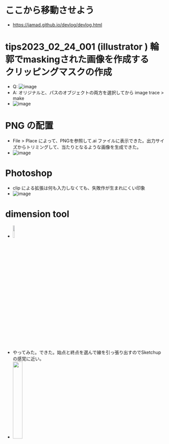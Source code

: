 <link rel="stylesheet" type="text/css" href="/assets/css/styles.css">

# ここから移動させよう
* https://jamad.github.io/devlog/devlog.html

# tips2023_02_24_001  (illustrator ) 輪郭でmaskingされた画像を作成する　　　クリッピングマスクの作成
* Q: ![image](https://github.com/user-attachments/assets/c23ed2b1-9e16-4787-a700-db2b9c7580af)
* A: オリジナルと、パスのオブジェクトの両方を選択してから    image trace  > make
* ![image](https://github.com/user-attachments/assets/33094f70-b291-4d85-9c2d-3a15df546e64)


# PNG の配置
* File > Place によって、PNGを参照して.ai ファイルに表示できた。出力サイズからトリミングして、当たりとなるような画像を生成できた。
* ![image](https://github.com/jamad/jamad.github.io/assets/949913/2587a447-0549-48b9-9a1d-42d6ea94c0dd)

# Photoshop
* clip による拡張は何も入力しなくても、失敗作が生まれにくい印象
* ![image](https://github.com/jamad/jamad.github.io/assets/949913/74d5d314-2550-49dd-8efe-a4c37e196b07)


# dimension tool
* <img src="https://github.com/jamad/jamad.github.io/assets/949913/9b41a3dd-ddac-401f-b455-9b826caf9c64" width="10%" />
* やってみた。できた。始点と終点を選んで線を引っ張り出すのでSketchupの感覚に近い。
* <img src="https://github.com/jamad/jamad.github.io/assets/949913/1bea7077-3d11-4952-9631-4681f1d35e22" width="25%" />

